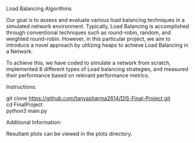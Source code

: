 Load Balancing Algorithms

Our goal is to assess and evaluate various load balancing techniques in a simulated network environment.  Typically, Load Balancing is accomplished through conventional techniques such as round-robin, random, and weighted round-robin. However, in this particular project, we aim to introduce a novel approach by utilizing heaps to achieve Load Balancing in a Network. 

To achieve this, we have coded to simulate a network from scratch, implemented 8 different types of Load balancing strategies, and measured their performance based on relevant performance metrics.

Instructions:

git clone https://github.com/tanyasharma2614/DIS-Final-Project.git  
cd FinalProject  
python3 main.py  

Additional Information:

Resultant plots can be viewed in the plots directory.
